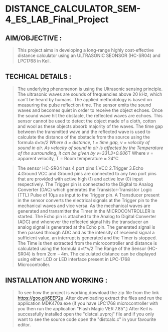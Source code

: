 # DISTANCE_CALCULATOR_SEM-4_ES_LAB_Final_Project

## AIM/OBJECTIVE :  
> This project aims in developing a long-range highly cost-effective distance calculator using an ULTRASONIC SEONSOR (HC-SR04) and LPC1768 in Keil.

## TECHICAL DETAILS :
> The underlying phenomenon is using the Ultrasonic sensing principle.
The ultrasonic waves are sounds of frequencies above 20 kHz, which can’t be heard by humans. The applied methodology is based on measuring the pulse reflection time. The sensor emits the sound waves and becomes quiet in order to receive the object echoes. Once the sound wave hit the obstacle, the reflected waves are echoes.
This sensor cannot be used to detect the object made of a cloth, cotton and wool as these objects absorb majority of the waves.
The time gap between the transmitted wave and the reflected wave is used to calculate the distance of the obstacle from the source using the formula
d=t*v/2
Where d = distance, t = time gap, v = velocity of sound in air.
As velocity of sound in air is affected by the Temperature of the surrounding, it can be given by 
v=331.3+0.606*T
Where v = apparent velocity, T = Room temperature ≈ 24°C

> The sensor HC-SR04 has 4 port pins 1.VCC 2.Trigger 3.Echo 4.Ground
VCC and Ground pins are connected to any two port pins that are provided with active high (1) and active low (0) input respectively. The Trigger pin is connected to the Digital to Analog Converter (DAC) which generates the Transistor-Transistor Logic (TTL) Pulse of 10µs as input to the Trigger pin.  A Transducer present in the sensor converts the electrical signals at the Trigger pin to the mechanical waves and vice versa. As the mechanical waves are generated and transmitter the Timer in the MICROCONTROLLER is started. The Echo pin is attached to the Analog to Digital Converter (ADC) and whenever the reflected signal hits the transducer an analog signal is generated at the Echo pin. The generated signal is then passed through ADC and as the intensity of received signal a sufficient value, an interrupt is generated and the Timer is stopped. The Time is then extracted from the microcontroller and distance is calculated using the formula
d=t*v/2
>The Range of the Sensor (HC-SR04) is from 2cm – 4m.
>The calculated distance can be displayed using either LCD or LED interface present in LPC-1768 Microcontroller. 

## INSTALLATION AND WORKING :
>To see how the project is working,download the zip file from the link https://goo.gl/6EEP2u .After downloading extract the files and run the application MDK470a.exe (if you have LPC1768 microcontroller with you then run the application "Flash Magic VER 7.85".)
After Keil is successfully installed open the "distcal.uvproj" file and if you only want to see the source code open the "distcalc.c" in your favourite editor.
